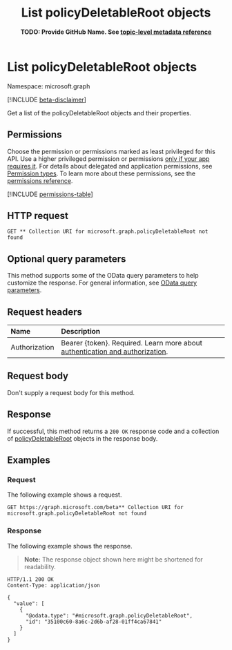﻿---
title: "List policyDeletableRoot objects"
description: "Get a list of the policyDeletableRoot objects and their properties."
author: "**TODO: Provide GitHub Name. See [topic-level metadata reference](https://eng.ms/docs/products/microsoft-graph-service/microsoft-graph/document-apis/metadata)**"
ms.date: 08/11/2025
ms.localizationpriority: medium
ms.subservice: "**TODO: Add MS subservice. See [topic-level metadata reference](https://eng.ms/docs/products/microsoft-graph-service/microsoft-graph/document-apis/metadata)**"
doc_type: apiPageType
---

# List policyDeletableRoot objects

Namespace: microsoft.graph

[!INCLUDE [beta-disclaimer](../../includes/beta-disclaimer.md)]

Get a list of the policyDeletableRoot objects and their properties.

## Permissions

Choose the permission or permissions marked as least privileged for this API. Use a higher privileged permission or permissions [only if your app requires it](/graph/permissions-overview#best-practices-for-using-microsoft-graph-permissions). For details about delegated and application permissions, see [Permission types](/graph/permissions-overview#permission-types). To learn more about these permissions, see the [permissions reference](/graph/permissions-reference).

<!-- {
  "blockType": "permissions",
  "name": "policyroot-list-deleteditems-permissions"
}
-->
[!INCLUDE [permissions-table](../includes/permissions/policyroot-list-deleteditems-permissions.md)]

## HTTP request

<!-- {
  "blockType": "ignored"
}
-->
``` http
GET ** Collection URI for microsoft.graph.policyDeletableRoot not found
```

## Optional query parameters

This method supports some of the OData query parameters to help customize the response. For general information, see [OData query parameters](/graph/query-parameters).

## Request headers

|Name|Description|
|:---|:---|
|Authorization|Bearer {token}. Required. Learn more about [authentication and authorization](/graph/auth/auth-concepts).|

## Request body

Don't supply a request body for this method.

## Response

If successful, this method returns a `200 OK` response code and a collection of [policyDeletableRoot](../resources/policydeletableroot.md) objects in the response body.

## Examples

### Request

The following example shows a request.
<!-- {
  "blockType": "request",
  "name": "list_policydeletableroot"
}
-->
``` http
GET https://graph.microsoft.com/beta** Collection URI for microsoft.graph.policyDeletableRoot not found
```


### Response

The following example shows the response.
>**Note:** The response object shown here might be shortened for readability.
<!-- {
  "blockType": "response",
  "truncated": true,
  "@odata.type": "microsoft.graph.policyDeletableRoot"
}
-->
``` http
HTTP/1.1 200 OK
Content-Type: application/json

{
  "value": [
    {
      "@odata.type": "#microsoft.graph.policyDeletableRoot",
      "id": "35100c60-8a6c-2d6b-af28-01ff4ca67841"
    }
  ]
}
```

